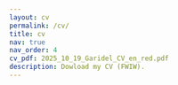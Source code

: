 ```yaml
---
layout: cv
permalink: /cv/
title: cv
nav: true
nav_order: 4
cv_pdf: 2025_10_19_Garidel_CV_en_red.pdf
description: Dowload my CV (FWIW).
---
```

